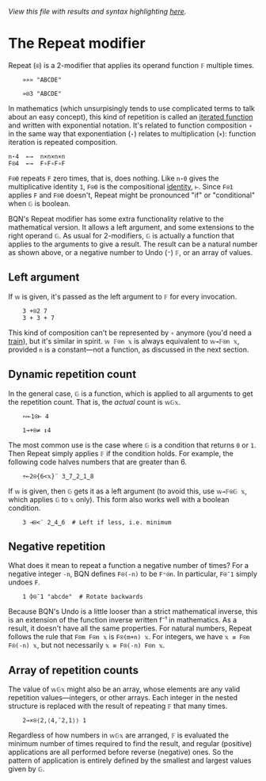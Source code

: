 *View this file with results and syntax highlighting [here](https://mlochbaum.github.io/BQN/doc/repeat.html).*

# The Repeat modifier

Repeat (`⍟`) is a 2-modifier that applies its operand function `𝔽` multiple times.

        »»» "ABCDE"

        »⍟3 "ABCDE"

In mathematics (which unsurpisingly tends to use complicated terms to talk about an easy concept), this kind of repetition is called an [iterated function](https://en.wikipedia.org/wiki/Iterated_function) and written with exponential notation. It's related to function composition `∘` in the same way that exponentiation (`⋆`) relates to multiplication (`×`): function iteration is repeated composition.

    n⋆4  ←→  n×n×n×n
    F⍟4  ←→  F∘F∘F∘F

`F⍟0` repeats `F` zero times, that is, does nothing. Like `n⋆0` gives the multiplicative identity `1`, `F⍟0` is the compositional [identity](identity.md), `⊢`. Since `F⍟1` applies `F` and `F⍟0` doesn't, Repeat might be pronounced "if" or "conditional" when `𝔾` is boolean.

BQN's Repeat modifier has some extra functionality relative to the mathematical version. It allows a left argument, and some extensions to the right operand `𝔾`. As usual for 2-modifiers, `𝔾` is actually a function that applies to the arguments to give a result. The result can be a natural number as shown above, or a negative number to Undo (`⁼`) `𝔽`, or an array of values.

## Left argument

If `𝕨` is given, it's passed as the left argument to `𝔽` for every invocation.

        3 +⍟2 7
        3 + 3 + 7

This kind of composition can't be represented by `∘` anymore (you'd need a [train](train.md)), but it's similar in spirit. `𝕨 𝔽⍟n 𝕩` is always equivalent to `𝕨⊸𝔽⍟n 𝕩`, provided `n` is a constant—not a function, as discussed in the next section.

## Dynamic repetition count

In the general case, `𝔾` is a function, which is applied to all arguments to get the repetition count. That is, the *actual* count is `𝕨𝔾𝕩`.

        ∾⟜1⍟⊢ 4

        1⊸+⍟≠ ↕4

The most common use is the case where `𝔾` is a condition that returns `0` or `1`. Then Repeat simply applies `𝔽` if the condition holds. For example, the following code halves numbers that are greater than 6.

        ÷⟜2⍟{6<𝕩}¨ 3‿7‿2‿1‿8

If `𝕨` is given, then `𝔾` gets it as a left argument (to avoid this, use `𝕨⊸𝔽⍟𝔾 𝕩`, which applies `𝔾` to `𝕩` only). This form also works well with a boolean condition.

        3 ⊣⍟<¨ 2‿4‿6  # Left if less, i.e. minimum

## Negative repetition

What does it mean to repeat a function a negative number of times? For a negative integer `-n`, BQN defines `F⍟(-n)` to be `F⁼⍟n`. In particular, `F⍟¯1` simply undoes `F`.

        1 ⌽⍟¯1 "abcde"  # Rotate backwards

Because BQN's Undo is a little looser than a strict mathematical inverse, this is an extension of the function inverse written f⁻¹ in mathematics. As a result, it doesn't have all the same properties. For natural numbers, Repeat follows the rule that `F⍟m F⍟n 𝕩` is `F⍟(m+n) 𝕩`. For integers, we have `𝕩 ≡ F⍟n F⍟(-n) 𝕩`, but not necessarily `𝕩 ≡ F⍟(-n) F⍟n 𝕩`.

## Array of repetition counts

The value of `𝕨𝔾𝕩` might also be an array, whose elements are any valid repetition values—integers, or other arrays. Each integer in the nested structure is replaced with the result of repeating `𝔽` that many times.

        2⊸×⍟⟨2,⟨4,¯2,1⟩⟩ 1

Regardless of how numbers in `𝕨𝔾𝕩` are arranged, `𝔽` is evaluated the minimum number of times required to find the result, and regular (positive) applications are all performed before reverse (negative) ones. So the pattern of application is entirely defined by the smallest and largest values given by `𝔾`.
